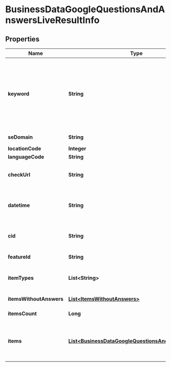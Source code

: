 

# BusinessDataGoogleQuestionsAndAnswersLiveResultInfo


## Properties

| Name | Type | Description | Notes |
|------------ | ------------- | ------------- | -------------|
|**keyword** | **String** | keyword received in a POST array keyword is returned with decoded %## (plus character ‘+’ will be decoded to a space character) this field will contain the cid parameter if you specified it in the keyword field when setting a task; example: cid:2946633002421908862 learn more about the parameter in this help center article |  [optional] |
|**seDomain** | **String** | search engine domain as specified in a POST array |  [optional] |
|**locationCode** | **Integer** | location code in a POST array |  [optional] |
|**languageCode** | **String** | language code in a POST array |  [optional] |
|**checkUrl** | **String** | direct URL to search engine results you can use it to make sure that we provided accurate results |  [optional] |
|**datetime** | **String** | date and time when the result was received in the UTC format: “yyyy-mm-dd hh-mm-ss +00:00” example: 2019-11-15 12:57:46 +00:00 |  [optional] |
|**cid** | **String** | google-defined client id unique id of a local establishment; learn more about the identifier in this help center article |  [optional] |
|**featureId** | **String** | unique identifier of the SERP feature |  [optional] |
|**itemTypes** | **List&lt;String&gt;** | item types types of search engine results encountered in the items array; possible item types: google_business_question_item |  [optional] |
|**itemsWithoutAnswers** | [**List&lt;ItemsWithoutAnswers&gt;**](ItemsWithoutAnswers.md) | array of google business question items without answers |  [optional] |
|**itemsCount** | **Long** | the number of items in the items array |  [optional] |
|**items** | [**List&lt;BusinessDataGoogleQuestionsAndAnswersItem&gt;**](BusinessDataGoogleQuestionsAndAnswersItem.md) | array of items within google_business_question_item contains answers to the google business questions; possible item types google_business_answer_element |  [optional] |



